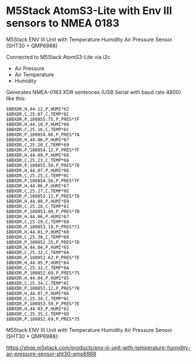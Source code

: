 # M5Stack AtomS3-Lite with Env III sensors to NMEA 0183

M5Stack ENV III Unit with Temperature Humidity Air Pressure Sensor (SHT30 + QMP6988)

Connected to M5Stack AtomS3-Lite via i2c

- Air Pressure
- Air Temperature
- Humidity

Generates NMEA-0183 XDR sentences (USB Serial with baud rate 4800) like this:

````
$BBXDR,H,44.12,P,HUMI*62
$BBXDR,C,25.07,C,TEMP*6C
$BBXDR,P,100855.75,P,PRES*7F
$BBXDR,H,44.10,P,HUMI*60
$BBXDR,C,25.16,C,TEMP*6C
$BBXDR,P,100854.06,P,PRES*7A
$BBXDR,H,44.06,P,HUMI*67
$BBXDR,C,25.20,C,TEMP*69
$BBXDR,P,100854.12,P,PRES*7F
$BBXDR,H,44.09,P,HUMI*68
$BBXDR,C,25.23,C,TEMP*6A
$BBXDR,P,100855.50,P,PRES*78
$BBXDR,H,44.07,P,HUMI*66
$BBXDR,C,25.25,C,TEMP*6C
$BBXDR,P,100854.56,P,PRES*7F
$BBXDR,H,44.06,P,HUMI*67
$BBXDR,C,25.27,C,TEMP*6E
$BBXDR,P,100853.12,P,PRES*78
$BBXDR,H,44.08,P,HUMI*69
$BBXDR,C,25.28,C,TEMP*61
$BBXDR,P,100853.00,P,PRES*7B
$BBXDR,H,44.06,P,HUMI*67
$BBXDR,C,25.29,C,TEMP*60
$BBXDR,P,100853.19,P,PRES*73
$BBXDR,H,44.01,P,HUMI*60
$BBXDR,C,25.30,C,TEMP*68
$BBXDR,P,100852.25,P,PRES*7D
$BBXDR,H,44.04,P,HUMI*65
$BBXDR,C,25.32,C,TEMP*6A
$BBXDR,P,100852.62,P,PRES*7E
$BBXDR,H,44.05,P,HUMI*64
$BBXDR,C,25.32,C,TEMP*6A
$BBXDR,P,100852.69,P,PRES*75
$BBXDR,H,44.04,P,HUMI*65
$BBXDR,C,25.34,C,TEMP*6C
$BBXDR,P,100853.12,P,PRES*78
$BBXDR,H,44.07,P,HUMI*66
$BBXDR,C,25.34,C,TEMP*6C
$BBXDR,P,100853.50,P,PRES*7E
$BBXDR,H,44.03,P,HUMI*62
$BBXDR,C,25.35,C,TEMP*6D
$BBXDR,P,100852.69,P,PRES*75

````

M5Stack ENV III Unit with Temperature Humidity Air Pressure Sensor (SHT30 + QMP6988):

https://shop.m5stack.com/products/env-iii-unit-with-temperature-humidity-air-pressure-sensor-sht30-qmp6988

